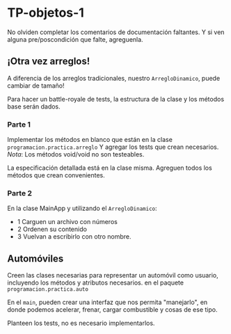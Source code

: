 # TP-objetos-1
No olviden completar los comentarios de documentación faltantes.
Y si ven alguna pre/poscondición que falte, agreguenla.

## ¡Otra vez arreglos!
A diferencia de los arreglos tradicionales, nuestro `ArregloDinamico`, puede
cambiar de tamaño!

Para hacer un battle-royale de tests, la estructura de la clase y los métodos
base serán dados.

### Parte 1
Implementar los métodos en blanco que están en la clase `programacion.practica.arreglo`
Y agregar los tests que crean necesarios.
*Nota*: Los métodos void/void no son testeables.

La especificación detallada está en la clase misma. Agreguen todos los métodos
que crean convenientes.

### Parte 2
En la clase MainApp y utilizando el `ArregloDinamico`:

- 1 Carguen un archivo con números
- 2 Ordenen su contenido
- 3 Vuelvan a escribirlo con otro nombre.

## Automóviles

Creen las clases necesarias para representar un automóvil como usuario, incluyendo
los métodos y atributos necesarios. en el paquete `programacion.practica.auto`

En el `main`, pueden crear una interfaz que nos permita "manejarlo", en donde
podemos acelerar, frenar, cargar combustible y cosas de ese tipo.

Planteen los tests, no es necesario implementarlos.
